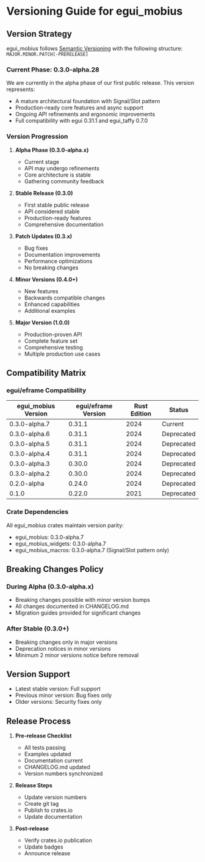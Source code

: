 # Versioning Guide for egui_mobius

## Version Strategy

egui_mobius follows [Semantic Versioning](https://semver.org/) with the following structure:
`MAJOR.MINOR.PATCH[-PRERELEASE]`

### Current Phase: 0.3.0-alpha.28

We are currently in the alpha phase of our first public release. This version represents:
- A mature architectural foundation with Signal/Slot pattern
- Production-ready core features and async support
- Ongoing API refinements and ergonomic improvements
- Full compatibility with egui 0.31.1 and egui_taffy 0.7.0

### Version Progression

1. **Alpha Phase (0.3.0-alpha.x)**
   - Current stage
   - API may undergo refinements
   - Core architecture is stable
   - Gathering community feedback

2. **Stable Release (0.3.0)**
   - First stable public release
   - API considered stable
   - Production-ready features
   - Comprehensive documentation

3. **Patch Updates (0.3.x)**
   - Bug fixes
   - Documentation improvements
   - Performance optimizations
   - No breaking changes

4. **Minor Versions (0.4.0+)**
   - New features
   - Backwards compatible changes
   - Enhanced capabilities
   - Additional examples

5. **Major Version (1.0.0)**
   - Production-proven API
   - Complete feature set
   - Comprehensive testing
   - Multiple production use cases

## Compatibility Matrix

### egui/eframe Compatibility

| egui_mobius Version | egui/eframe Version | Rust Edition | Status      |
|-------------------|-------------------|--------------|-------------|
| 0.3.0-alpha.7     | 0.31.1            | 2024         | Current     |
| 0.3.0-alpha.6     | 0.31.1            | 2024         | Deprecated  |
| 0.3.0-alpha.5     | 0.31.1            | 2024         | Deprecated  |
| 0.3.0-alpha.4     | 0.31.1            | 2024         | Deprecated  |
| 0.3.0-alpha.3     | 0.30.0            | 2024         | Deprecated  |
| 0.3.0-alpha.2     | 0.30.0            | 2024         | Deprecated  |
| 0.2.0-alpha        | 0.24.0             | 2024         | Deprecated  |
| 0.1.0              | 0.22.0             | 2021         | Deprecated  |

### Crate Dependencies

All egui_mobius crates maintain version parity:
- egui_mobius: 0.3.0-alpha.7
- egui_mobius_widgets: 0.3.0-alpha.7
- egui_mobius_macros: 0.3.0-alpha.7 (Signal/Slot pattern only)

## Breaking Changes Policy

### During Alpha (0.3.0-alpha.x)
- Breaking changes possible with minor version bumps
- All changes documented in CHANGELOG.md
- Migration guides provided for significant changes

### After Stable (0.3.0+)
- Breaking changes only in major versions
- Deprecation notices in minor versions
- Minimum 2 minor versions notice before removal

## Version Support

- Latest stable version: Full support
- Previous minor version: Bug fixes only
- Older versions: Security fixes only

## Release Process

1. **Pre-release Checklist**
   - All tests passing
   - Examples updated
   - Documentation current
   - CHANGELOG.md updated
   - Version numbers synchronized

2. **Release Steps**
   - Update version numbers
   - Create git tag
   - Publish to crates.io
   - Update documentation

3. **Post-release**
   - Verify crates.io publication
   - Update badges
   - Announce release
